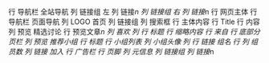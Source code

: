 行 导航栏 全站导航
    列 链接组 左
        列 链接*n
    列 链接组 右
        列 链接*n
行 网页主体
    行 导航栏 页面导航
        列 LOGO 首页
        列 链接组
        列 搜索框
    行 主体内容
        行 Title
        行 内容
            列 预览 精选讨论
                行 预览文章*n
                    列 喜欢
                    列 
                        行 标题
                        行 缩略内容
                        行 来自
                行 底部分页栏
            列 预览 推荐小组
                行 标题
                行 小组列表
                    列 小组头像
                    列
                        行 链接 组名
                        行
                            列 组员数
                            列 链接 加入
                行 广告栏
行 页脚
    列 元信息
    列 链接组
        列 链接*n